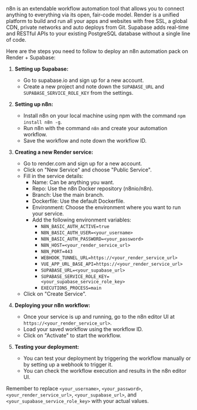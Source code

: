 n8n is an extendable workflow automation tool that allows you to connect anything to everything via its open, fair-code model. Render is a unified platform to build and run all your apps and websites with free SSL, a global CDN, private networks and auto deploys from Git. Supabase adds real-time and RESTful APIs to your existing PostgreSQL database without a single line of code. 

Here are the steps you need to follow to deploy an n8n automation pack on Render + Supabase:

1. **Setting up Supabase:**

   - Go to supabase.io and sign up for a new account.
   - Create a new project and note down the `SUPABASE_URL` and `SUPABASE_SERVICE_ROLE_KEY` from the settings.

2. **Setting up n8n:**

   - Install n8n on your local machine using npm with the command `npm install n8n -g`.
   - Run n8n with the command `n8n` and create your automation workflow.
   - Save the workflow and note down the workflow ID.

3. **Creating a new Render service:**

   - Go to render.com and sign up for a new account.
   - Click on "New Service" and choose "Public Service".
   - Fill in the service details:
     - Name: Can be anything you want.
     - Repo: Use the n8n Docker repository (n8nio/n8n).
     - Branch: Use the main branch.
     - Dockerfile: Use the default Dockerfile.
     - Environment: Choose the environment where you want to run your service.
     - Add the following environment variables:
       - `N8N_BASIC_AUTH_ACTIVE=true`
       - `N8N_BASIC_AUTH_USER=<your_username>`
       - `N8N_BASIC_AUTH_PASSWORD=<your_password>`
       - `N8N_HOST=<your_render_service_url>`
       - `N8N_PORT=443`
       - `WEBHOOK_TUNNEL_URL=https://<your_render_service_url>`
       - `VUE_APP_URL_BASE_API=https://<your_render_service_url>`
       - `SUPABASE_URL=<your_supabase_url>`
       - `SUPABASE_SERVICE_ROLE_KEY=<your_supabase_service_role_key>`
       - `EXECUTIONS_PROCESS=main`
   - Click on "Create Service".

4. **Deploying your n8n workflow:**

   - Once your service is up and running, go to the n8n editor UI at `https://<your_render_service_url>`.
   - Load your saved workflow using the workflow ID.
   - Click on "Activate" to start the workflow.

5. **Testing your deployment:**

   - You can test your deployment by triggering the workflow manually or by setting up a webhook to trigger it.
   - You can check the workflow execution and results in the n8n editor UI.

Remember to replace `<your_username>`, `<your_password>`, `<your_render_service_url>`, `<your_supabase_url>`, and `<your_supabase_service_role_key>` with your actual values.